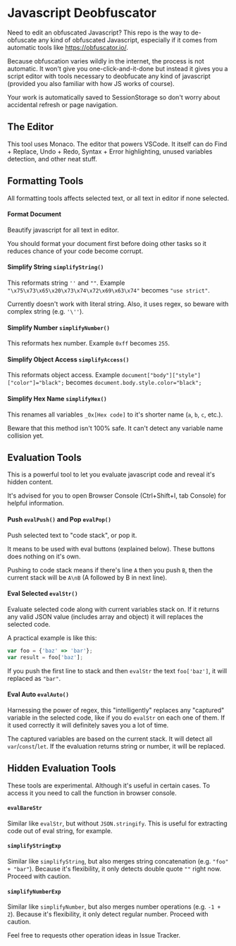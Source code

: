 # Javascript Deobfuscator

Need to edit an obfuscated Javascript? This repo is the way to de-obfuscate any kind of obfuscated Javascript, especially if it comes from automatic tools like https://obfuscator.io/.

Because obfuscation varies wildly in the internet, the process is not automatic. It won't give you one-click-and-it-done but instead it gives you a script editor with tools necessary to deobfucate any kind of javascript (provided you also familiar with how JS works of course).

Your work is automatically saved to SessionStorage so don't worry about accidental refresh or page navigation.

## The Editor

This tool uses Monaco. The editor that powers VSCode. It itself can do Find + Replace, Undo + Redo, Syntax + Error highlighting, unused variables detection, and other neat stuff.

## Formatting Tools

All formatting tools affects selected text, or all text in editor if none selected.

#### Format Document

Beautify javascript for all text in editor.

You should format your document first before doing other tasks so it reduces chance of your code become corrupt.

#### Simplify String `simplifyString()`

This reformats string `''` and `""`. Example `"\x75\x73\x65\x20\x73\x74\x72\x69\x63\x74"` becomes `"use strict"`.

Currently doesn't work with literal string. Also, it uses regex, so beware with complex string (e.g. `'\''`).

#### Simplify Number `simplifyNumber()`

This reformats hex number. Example `0xff` becomes `255`.

#### Simplify Object Access `simplifyAccess()`

This reformats object access. Example `document["body"]["style"]["color"]="black";` becomes `document.body.style.color="black";`

#### Simplify Hex Name `simplifyHex()`

This renames all variables `_0x[Hex code]` to it's shorter name (`a`, `b`, `c`, etc.).

Beware that this method isn't 100% safe. It can't detect any variable name collision yet.

## Evaluation Tools

This is a powerful tool to let you evaluate javascript code and reveal it's hidden content.

It's advised for you to open Browser Console (Ctrl+Shift+I, tab Console) for helpful information.

#### Push `evalPush()` and Pop `evalPop()`

Push selected text to "code stack", or pop it.

It means to be used with eval buttons (explained below). These buttons does nothing on it's own.

Pushing to code stack means if there's line `A` then you push `B`, then the current stack will be `A\nB` (A followed by B in next line).

#### Eval Selected `evalStr()`

Evaluate selected code along with current variables stack on. If it returns any valid JSON value (includes array and object) it will replaces the selected code.

A practical example is like this:

```js
var foo = {'baz' => 'bar'};
var result = foo['baz'];
```

If you push the first line to stack and then `evalStr` the text `foo['baz']`, it will replaced as `"bar"`.

#### Eval Auto `evalAuto()`

Harnessing the power of regex, this "intelligently" replaces any "captured" variable in the selected code, like if you do `evalStr` on each one of them. If it used correctly it will definitely saves you a lot of time.

The captured variables are based on the current stack. It will detect all `var`/`const`/`let`. If the evaluation returns string or number, it will be replaced.

## Hidden Evaluation Tools

These tools are experimental. Although it's useful in certain cases. To access it you need to call the function in browser console.

#### `evalBareStr`

Similar like `evalStr`, but without `JSON.stringify`. This is useful for extracting code out of eval string, for example.

#### `simplifyStringExp`

Similar like `simplifyString`, but also merges string concatenation (e.g. `"foo" + "bar"`). Because it's flexibility, it only detects double quote `""` right now. Proceed with caution.

#### `simplifyNumberExp`

Similar like `simplifyNumber`, but also merges number operations (e.g. `-1 + 2`). Because it's flexibility, it only detect regular number. Proceed with caution.

Feel free to requests other operation ideas in Issue Tracker.
